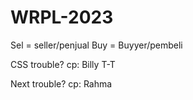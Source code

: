 # WRPL-2023
Sel = seller/penjual
Buy = Buyyer/pembeli


CSS trouble?
cp: Billy T-T

Next trouble?
cp: Rahma
